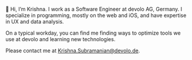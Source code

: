 👋 Hi, I’m Krishna. I work as a Software Engineer at devolo AG, Germany. I specialize in programming, mostly on the web and iOS, and have expertise in UX and data analysis. 

On a typical workday, you can find me finding ways to optimize tools we use at devolo and learning new technologies. 

Please contact me at Krishna.Subramanian@devolo.de. 

<!---
krishna-devolo/krishna-devolo is a ✨ special ✨ repository because its `README.md` (this file) appears on your GitHub profile.
You can click the Preview link to take a look at your changes.
--->
